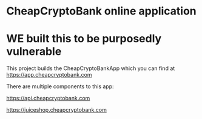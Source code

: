 # CheapCryptoBank online application
# WE built this to be purposedly vulnerable

This project builds the CheapCryptoBankApp which you can find at https://app.cheapcryptobank.com

There are multiple components to this app:

https://api.cheapcryptobank.com

https://juiceshop.cheapcryptobank.com
